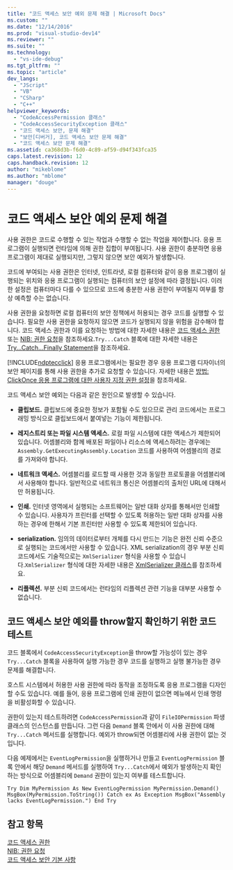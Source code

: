 ```yaml
---
title: "코드 액세스 보안 예외 문제 해결 | Microsoft Docs"
ms.custom: ""
ms.date: "12/14/2016"
ms.prod: "visual-studio-dev14"
ms.reviewer: ""
ms.suite: ""
ms.technology: 
  - "vs-ide-debug"
ms.tgt_pltfrm: ""
ms.topic: "article"
dev_langs: 
  - "JScript"
  - "VB"
  - "CSharp"
  - "C++"
helpviewer_keywords: 
  - "CodeAccessPermission 클래스"
  - "CodeAccessSecurityException 클래스"
  - "코드 액세스 보안, 문제 해결"
  - "보안[디버거], 코드 액세스 보안 문제 해결"
  - "코드 액세스 보안 문제 해결"
ms.assetid: ca368d3b-f6d0-4c89-af59-d94f343fca35
caps.latest.revision: 12
caps.handback.revision: 12
author: "mikeblome"
ms.author: "mblome"
manager: "douge"
---
```

# 코드 액세스 보안 예외 문제 해결
사용 권한은 코드로 수행할 수 있는 작업과 수행할 수 없는 작업을 제어합니다. 응용 프로그램이 실행되면 런타임에 의해 권한 집합이 부여됩니다. 사용 권한이 충분하면 응용 프로그램이 제대로 실행되지만, 그렇지 않으면 보안 예외가 발생합니다.  
  
 코드에 부여되는 사용 권한은 인터넷, 인트라넷, 로컬 컴퓨터와 같이 응용 프로그램이 실행되는 위치와 응용 프로그램이 실행되는 컴퓨터의 보안 설정에 따라 결정됩니다. 이러한 설정은 컴퓨터마다 다를 수 있으므로 코드에 충분한 사용 권한이 부여될지 여부를 항상 예측할 수는 없습니다.  
  
 사용 권한을 요청하면 로컬 컴퓨터의 보안 정책에서 허용되는 경우 코드를 실행할 수 있습니다. 필요한 사용 권한을 요청하지 않으면 코드가 실행되지 않을 위험을 감수해야 합니다. 코드 액세스 권한과 이를 요청하는 방법에 대한 자세한 내용은 [코드 액세스 권한](http://msdn.microsoft.com/ko-kr/e5ae402f-6dda-4732-bbe8-77296630f675) 또는 [NIB: 권한 요청](http://msdn.microsoft.com/ko-kr/0447c49d-8cba-45e4-862c-ff0b59bebdc2)을 참조하세요.`Try...Catch` 블록에 대한 자세한 내용은 [Try...Catch...Finally Statement](/dotnet/visual-basic/language-reference/statements/try-catch-finally-statement)을 참조하세요.  
  
 [!INCLUDE[ndptecclick](../deployment/includes/ndptecclick_md.md)] 응용 프로그램에서는 필요한 경우 응용 프로그램 디자이너의 보안 페이지를 통해 사용 권한을 추가로 요청할 수 있습니다. 자세한 내용은 [방법: ClickOnce 응용 프로그램에 대한 사용자 지정 권한 설정](../deployment/how-to-set-custom-permissions-for-a-clickonce-application.md)을 참조하세요.  
  
 코드 액세스 보안 예외는 다음과 같은 원인으로 발생할 수 있습니다.  
  
-   **클립보드.** 클립보드에 중요한 정보가 포함될 수도 있으므로 관리 코드에서는 프로그래밍 방식으로 클립보드에서 붙여넣는 기능이 제한됩니다.  
  
-   **레지스트리 또는 파일 시스템 액세스.** 로컬 파일 시스템에 대한 액세스가 제한되어 있습니다. 어셈블리와 함께 배포된 파일이나 리소스에 액세스하려는 경우에는 `Assembly.GetExecutingAssembly.Location` 코드를 사용하여 어셈블리의 경로를 가져와야 합니다.  
  
-   **네트워크 액세스.** 어셈블리를 로드할 때 사용한 것과 동일한 프로토콜을 어셈블리에서 사용해야 합니다. 일반적으로 네트워크 통신은 어셈블리의 출처인 URL에 대해서만 허용됩니다.  
  
-   **인쇄.** 인터넷 영역에서 실행되는 소프트웨어는 일반 대화 상자를 통해서만 인쇄할 수 있습니다. 사용자가 프린터를 선택할 수 있도록 허용하는 일반 대화 상자를 사용하는 경우에 한해서 기본 프린터만 사용할 수 있도록 제한되어 있습니다.  
  
-   **serialization.** 임의의 데이터로부터 개체를 다시 만드는 기능은 완전 신뢰 수준으로 실행되는 코드에서만 사용할 수 있습니다. XML serialization의 경우 부분 신뢰 코드에서도 기술적으로는 `XmlSerializer` 형식을 사용할 수 있습니다.`XmlSerializer` 형식에 대한 자세한 내용은 [XmlSerializer 클래스](https://msdn.microsoft.com/en-us/library/system.xml.serialization.xmlserializer.aspx)를 참조하세요.  
  
-   **리플렉션.** 부분 신뢰 코드에서는 런타임의 리플렉션 관련 기능을 대부분 사용할 수 없습니다.  
  
## 코드 액세스 보안 예외를 throw할지 확인하기 위한 코드 테스트  
 코드 블록에서 `CodeAccessSecurityException`을 throw할 가능성이 있는 경우 `Try...Catch` 블록을 사용하여 실행 가능한 경우 코드를 실행하고 실행 불가능한 경우 문제를 해결합니다.  
  
 호스트 시스템에서 허용한 사용 권한에 따라 동작을 조정하도록 응용 프로그램을 디자인할 수도 있습니다. 예를 들어, 응용 프로그램에 인쇄 권한이 없으면 메뉴에서 인쇄 명령을 비활성화할 수 있습니다.  
  
 권한이 있는지 테스트하려면 `CodeAccessPermission`과 같이 `FileIOPermission` 파생 클래스의 인스턴스를 만듭니다. 그런 다음 `Demand` 블록 안에서 이 사용 권한에 대해 `Try...Catch` 메서드를 실행합니다. 예외가 throw되면 어셈블리에 사용 권한이 없는 것입니다.  
  
 다음 예제에서는 `EventLogPermission`을 실행하거나 만들고 `EventLogPermission` 블록 안에서 해당 `Demand` 메서드를 실행하여 `Try...Catch`에서 예외가 발생하는지 확인하는 방식으로 어셈블리에 `Demand` 권한이 있는지 여부를 테스트합니다.  
  
```  
Try Dim MyPermission As New EventLogPermission MyPermission.Demand() MsgBox(MyPermission.ToString()) Catch ex As Exception MsgBox("Assembly lacks EventLogPermission.") End Try  
```  
  
## 참고 항목  
 [코드 액세스 권한](http://msdn.microsoft.com/ko-kr/e5ae402f-6dda-4732-bbe8-77296630f675)   
 [NIB: 권한 요청](http://msdn.microsoft.com/ko-kr/0447c49d-8cba-45e4-862c-ff0b59bebdc2)   
 [코드 액세스 보안 기본 사항](../Topic/Code%20Access%20Security%20Basics.md)